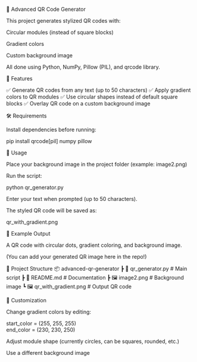 🎨 Advanced QR Code Generator

This project generates stylized QR codes with:

Circular modules (instead of square blocks)

Gradient colors

Custom background image

All done using Python, NumPy, Pillow (PIL), and qrcode library.

🚀 Features

✅ Generate QR codes from any text (up to 50 characters)
✅ Apply gradient colors to QR modules
✅ Use circular shapes instead of default square blocks
✅ Overlay QR code on a custom background image

🛠️ Requirements

Install dependencies before running:

pip install qrcode[pil] numpy pillow

📌 Usage

Place your background image in the project folder (example: image2.png)

Run the script:

python qr_generator.py


Enter your text when prompted (up to 50 characters).

The styled QR code will be saved as:

qr_with_gradient.png

🎨 Example Output

A QR code with circular dots, gradient coloring, and background image.

(You can add your generated QR image here in the repo!)

📂 Project Structure
📦 advanced-qr-generator
 ┣ 📜 qr_generator.py     # Main script
 ┣ 📜 README.md           # Documentation
 ┣ 🖼️ image2.png          # Background image
 ┗ 🖼️ qr_with_gradient.png # Output QR code

🔧 Customization

Change gradient colors by editing:

start_color = (255, 255, 255)      
end_color   = (230, 230, 250)


Adjust module shape (currently circles, can be squares, rounded, etc.)

Use a different background image
